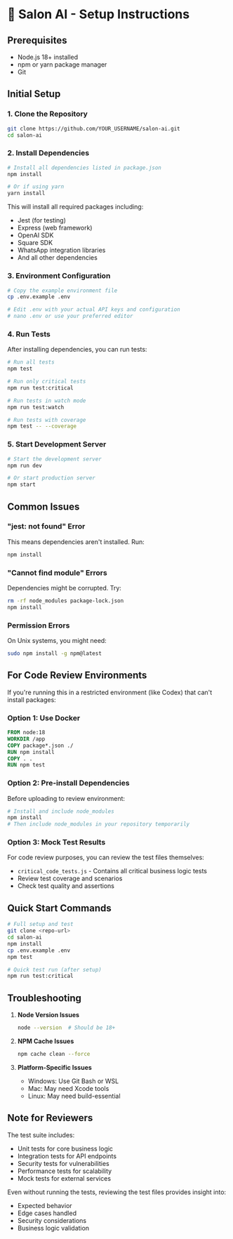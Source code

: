 # 🚀 Salon AI - Setup Instructions

## Prerequisites
- Node.js 18+ installed
- npm or yarn package manager
- Git

## Initial Setup

### 1. Clone the Repository
```bash
git clone https://github.com/YOUR_USERNAME/salon-ai.git
cd salon-ai
```

### 2. Install Dependencies
```bash
# Install all dependencies listed in package.json
npm install

# Or if using yarn
yarn install
```

This will install all required packages including:
- Jest (for testing)
- Express (web framework)
- OpenAI SDK
- Square SDK
- WhatsApp integration libraries
- And all other dependencies

### 3. Environment Configuration
```bash
# Copy the example environment file
cp .env.example .env

# Edit .env with your actual API keys and configuration
# nano .env or use your preferred editor
```

### 4. Run Tests
After installing dependencies, you can run tests:

```bash
# Run all tests
npm test

# Run only critical tests
npm run test:critical

# Run tests in watch mode
npm run test:watch

# Run tests with coverage
npm test -- --coverage
```

### 5. Start Development Server
```bash
# Start the development server
npm run dev

# Or start production server
npm start
```

## Common Issues

### "jest: not found" Error
This means dependencies aren't installed. Run:
```bash
npm install
```

### "Cannot find module" Errors
Dependencies might be corrupted. Try:
```bash
rm -rf node_modules package-lock.json
npm install
```

### Permission Errors
On Unix systems, you might need:
```bash
sudo npm install -g npm@latest
```

## For Code Review Environments

If you're running this in a restricted environment (like Codex) that can't install packages:

### Option 1: Use Docker
```dockerfile
FROM node:18
WORKDIR /app
COPY package*.json ./
RUN npm install
COPY . .
RUN npm test
```

### Option 2: Pre-install Dependencies
Before uploading to review environment:
```bash
# Install and include node_modules
npm install
# Then include node_modules in your repository temporarily
```

### Option 3: Mock Test Results
For code review purposes, you can review the test files themselves:
- `critical_code_tests.js` - Contains all critical business logic tests
- Review test coverage and scenarios
- Check test quality and assertions

## Quick Start Commands

```bash
# Full setup and test
git clone <repo-url>
cd salon-ai
npm install
cp .env.example .env
npm test

# Quick test run (after setup)
npm run test:critical
```

## Troubleshooting

1. **Node Version Issues**
   ```bash
   node --version  # Should be 18+
   ```

2. **NPM Cache Issues**
   ```bash
   npm cache clean --force
   ```

3. **Platform-Specific Issues**
   - Windows: Use Git Bash or WSL
   - Mac: May need Xcode tools
   - Linux: May need build-essential

## Note for Reviewers

The test suite includes:
- Unit tests for core business logic
- Integration tests for API endpoints
- Security tests for vulnerabilities
- Performance tests for scalability
- Mock tests for external services

Even without running the tests, reviewing the test files provides insight into:
- Expected behavior
- Edge cases handled
- Security considerations
- Business logic validation